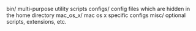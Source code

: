 bin/
    multi-purpose utility scripts
configs/
    config files which are hidden in the home directory
mac_os_x/
    mac os x specific configs
misc/
    optional scripts, extensions, etc.
